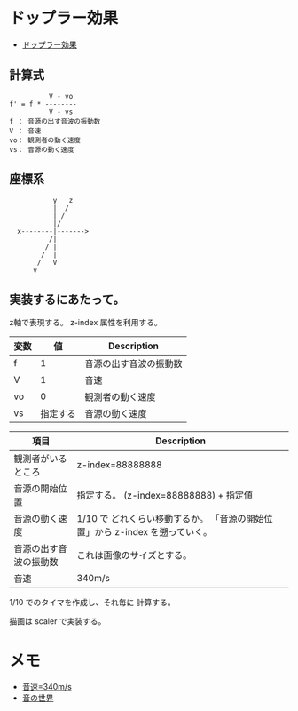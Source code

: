 # ドップラー効果

- [ドップラー効果](https://ja.wikipedia.org/wiki/%E3%83%89%E3%83%83%E3%83%97%E3%83%A9%E3%83%BC%E5%8A%B9%E6%9E%9C)


## 計算式

```text
          V - vo
f' = f * --------
          V - vs
f ： 音源の出す音波の振動数
V ： 音速
vo： 観測者の動く速度
vs： 音源の動く速度
```

## 座標系

```text
           y   z
           |  /
           | /
           |/
  x--------|------->
          /|
         / |
        /  |
       /   V
      v
```

## 実装するにあたって。

z軸で表現する。
z-index 属性を利用する。


| 変数 |       値 | Description                       |
|------|----------|------------------------|
| f    |        1 | 音源の出す音波の振動数 |
| V    |        1 | 音速                   |
| vo   |        0 | 観測者の動く速度       |
| vs   | 指定する | 音源の動く速度         |


| 項目                   | Description                                                                   |
|------------------------|-------------------------------------------------------------------------------|
| 観測者がいるところ     | z-index=88888888                                                              |
| 音源の開始位置         | 指定する。 (z-index=88888888) + 指定値                                        |
| 音源の動く速度         | 1/10 で どれくらい移動するか。  「音源の開始位置」から z-index を遡っていく。 |
| 音源の出す音波の振動数 | これは画像のサイズとする。                                                    |
| 音速                   | 340m/s                                                                        |

1/10 でのタイマを作成し、それ毎に 計算する。

描画は scaler で実装する。

# メモ

- [音速=340m/s](http://wakariyasui.sakura.ne.jp/p/wave/dopp/doppura-2.html)
- [音の世界](http://universe-of-sound.jp/index.html)
